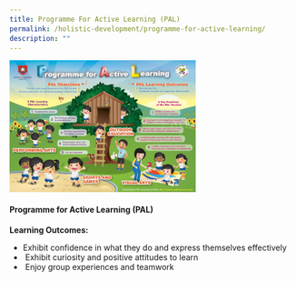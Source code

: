 ```yaml
---
title: Programme For Active Learning (PAL)
permalink: /holistic-development/programme-for-active-learning/
description: ""
---
```

<img src="/images/pal.jpeg" 
     style="width:65%">


#### **Programme for Active Learning (PAL)**

**Learning Outcomes:**  
* Exhibit confidence in what they do and express themselves effectively
*  Exhibit curiosity and positive attitudes to learn
*  Enjoy group experiences and teamwork
